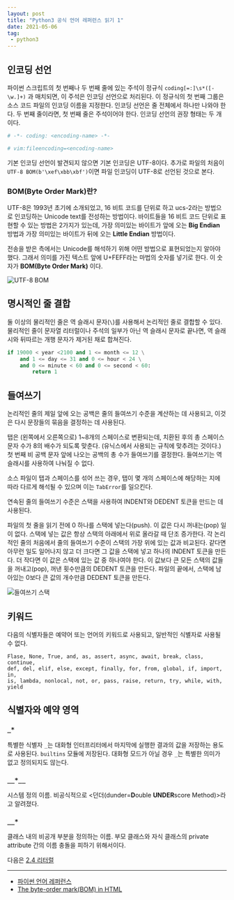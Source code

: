 ```yaml
---
layout: post
title: "Python3 공식 언어 레퍼런스 읽기 1"
date: 2021-05-06
tag:
 - python3
---
```


## 인코딩 선언

파이썬 스크립트의 첫 번째나 두 번째 줄에 있는 주석이 정규식 `coding[=:]\s*([-\w.]+)` 과 매치되면, 이 주석은 인코딩 선언으로 처리된다. 이 정규식의 첫 번째 그룹은 소스 코드 파일의 인코딩 이름을 지정한다. 인코딩 선언은 줄 전체에서 하나만 나와야 한다. 두 번째 줄이라면, 첫 번째 줄은 주석이어야 한다. 인코딩 선언의 권장 형태는 두 개이다.

```python
# -*- coding: <encoding-name> -*-
```

```python
# vim:fileencoding=<encoding-name>
```

기본 인코딩 선언이 발견되지 않으면 기본 인코딩은 UTF-8이다. 추가로 파일의 처음이 `UTF-8 BOM(b'\xef\xbb\xbf')`이면 파일 인코딩이 UTF-8로 선언된 것으로 본다.

### BOM(Byte Order Mark)란?

UTF-8은 1993년 초기에 소개되었고, 16 비트 코드를 단위로 하고 ucs-2라는 방법으로 인코딩하는 Unicode text를 전성하는 방법이다. 바이트들을 16 비트 코드 단위로 표현할 수 있는 방법은 2가지가 있는데, 가장 의미있는 바이트가 앞에 오는 **Big Endian** 방법과 가장 의미있는 바이트가 뒤에 오는 **Little Endian** 방법이다.

전송을 받은 측에서는 Unicode를 해석하기 위해 어떤 방법으로 표현되었는지 알아야 했다. 그래서 의미를 가진 텍스트 앞에 U+FEFF라는 마법의 숫자를 넣기로 한다. 이 숫자가 **BOM(Byte Order Mark)** 이다.

![UTF-8 BOM](https://www.w3.org/International/questions/images/bom.png)

## 명시적인 줄 결합

둘 이상의 물리적인 줄은 역 슬래시 문자(`\`)를 사용해서 논리적인 줄로 결합할 수 있다. 물리적인 줄이 문자열 리터럴이나 주석의 일부가 아닌 역 슬래시 문자로 끝나면, 역 슬래시와 뒤따르는 개행 문자가 제거된 채로 합쳐진다. 

```python
if 19000 < year <2100 and 1 <= month <= 12 \
    and 1 <= day <= 31 and 0 <= hour < 24 \
    and 0 <= minute < 60 and 0 <= second < 60:
        return 1
```

## 들여쓰기

논리적인 줄의 제일 앞에 오는 공백은 줄의 들여쓰기 수준을 계산하는 데 사용되고, 이것은 다시 문장들의 묶음을 결정하는 데 사용된다.

탭은 (왼쪽에서 오른쪽으로) 1~8개의 스페이스로 변환되는데, 치환된 후의 총 스페이스 문자 수가 8의 배수가 되도록 맞춘다. (유닉스에서 사용되는 규칙에 맞추려는 것이다.) 첫 번째 비 공백 문자 앞에 나오는 공백의 총 수가 들여쓰기를 결정한다. 들여쓰기는 역 슬래시를 사용하여 나눠질 수 없다.

소스 파일이 탭과 스페이스를 섞어 쓰는 경우, 탭이 몇 개의 스페이스에 해당하는 지에 따라 다르게 해석될 수 있으며 이는 `TabError`를 일으킨다.

연속된 줄의 들여쓰기 수준은 스택을 사용하여 INDENT와 DEDENT 토큰을 만드는 데 사용된다.

파일의 첫 줄을 읽기 전에 0 하나를 스택에 넣는다(push). 이 값은 다시 꺼내는(pop) 일이 없다. 스택에 넣는 값은 항상 스택의 아래에서 위로 올라갈 때 단조 증가한다. 각 논리적인 줄의 처음에서 줄의 들여쓰기 수준이 스택의 가장 위에 있는 값과 비교된다. 같다면 아무런 일도 일어나지 않고 더 크다면 그 값을 스택에 넣고 하나의 INDENT 토큰을 만든다. 더 작다면 이 값은 스택에 있는 값 중 하나여야 한다. 이 값보다 큰 모든 스택의 값들을 꺼내고(pop), 꺼낸 횟수만큼의 DEDENT 토큰을 만든다. 파일의 끝에서, 스택에 남아있는 0보다 큰 값의 개수만큼 DEDENT 토큰을 만든다.

![들여쓰기 스택](https://images.velog.io/images/hyeonsook/post/e2469e05-5527-462f-b22e-d14365b57141/indent_stack.jpg)

## 키워드

다음의 식별자들은 예약어 또는 언어의 키워드로 사용되고, 일반적인 식별자로 사용될 수 없다.

```
Flase, None, True, and, as, assert, async, await, break, class, continue,
def, del, elif, else, except, finally, for, from, global, if, import, in,
is, lambda, nonlocal, not, or, pass, raise, return, try, while, with, yield
```

## 식별자와 예약 영역

### `_*`

특별한 식별자 `_`는 대화형 인터프리터에서 마지막에 실행한 결과의 값을 저장하는 용도로 사용된다. `builtins` 모듈에 저장된다. 대화형 모드가 아닐 경우 `_`는 특별한 의미가 없고 정의되지도 않는다.

### `__*__`

시스템 정의 이름. 비공식적으로 <던더(dunder=**D**ouble **UNDER**score Method)>라고 알려졌다.

### `__*`

클래스 내의 비공개 부분을 정의하는 이름. 부모 클래스와 자식 클래스의 private attribute 간의 이름 충돌을 피하기 위해서이다.


다음은 [2.4 리터럴](https://docs.python.org/ko/3/reference/lexical_analysis.html#literals)

---
* [파이썬 언어 레퍼런스](https://docs.python.org/ko/3/reference/lexical_analysis.html)
* [The byte-order mark(BOM) in HTML](https://www.w3.org/International/questions/qa-byte-order-mark)
